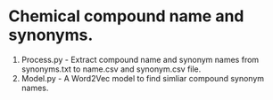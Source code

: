 # Chemical compound name and synonyms.

1. Process.py - Extract compound name and synonym names from synonyms.txt to name.csv and synonym.csv file.
2. Model.py - A Word2Vec model to find simliar compound synonym names.

